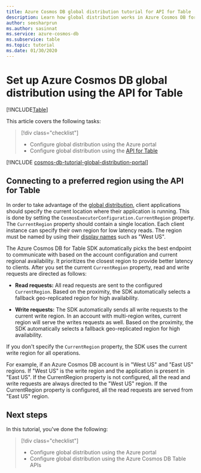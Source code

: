 ```yaml
---
title: Azure Cosmos DB global distribution tutorial for API for Table
description: Learn how global distribution works in Azure Cosmos DB for Table accounts and how to configure the preferred list of regions
author: seesharprun
ms.author: sasinnat
ms.service: azure-cosmos-db
ms.subservice: table
ms.topic: tutorial
ms.date: 01/30/2020
---
```

# Set up Azure Cosmos DB global distribution using the API for Table
[!INCLUDE[Table](../includes/appliesto-table.md)]

This article covers the following tasks: 

> [!div class="checklist"]
> * Configure global distribution using the Azure portal
> * Configure global distribution using the [API for Table](introduction.md)

[!INCLUDE [cosmos-db-tutorial-global-distribution-portal](../includes/cosmos-db-tutorial-global-distribution-portal.md)]


## Connecting to a preferred region using the API for Table

In order to take advantage of the [global distribution](../distribute-data-globally.md), client applications should specify the current location where their application is running. This is done by setting the `CosmosExecutorConfiguration.CurrentRegion` property. The `CurrentRegion` property should contain a single location. Each client instance can specify their own region for low latency reads. The region must be named by using their [display names](/previous-versions/azure/reference/gg441293(v=azure.100)) such as "West US". 

The Azure Cosmos DB for Table SDK automatically picks the best endpoint to communicate with based on the account configuration and current regional availability. It prioritizes the closest region to provide better latency to clients. After you set the current `CurrentRegion` property, read and write requests are directed as follows:

* **Read requests:** All read requests are sent to the configured `CurrentRegion`. Based on the proximity, the SDK automatically selects a fallback geo-replicated region for high availability.

* **Write requests:** The SDK automatically sends all write requests to the current write region. In an account with multi-region writes, current region will serve the writes requests as well. Based on the proximity, the SDK automatically selects a fallback geo-replicated region for high availability.

If you don't specify the `CurrentRegion` property, the SDK uses the current write region for all operations.

For example, if an Azure Cosmos DB account is in "West US" and "East US" regions. If "West US" is the write region and the application is present in "East US". If the CurrentRegion property is not configured, all the read and write requests are always directed to the "West US" region. If the CurrentRegion property is configured, all the read requests are served from "East US" region.

## Next steps

In this tutorial, you've done the following:

> [!div class="checklist"]
> * Configure global distribution using the Azure portal
> * Configure global distribution using the Azure Cosmos DB Table APIs
